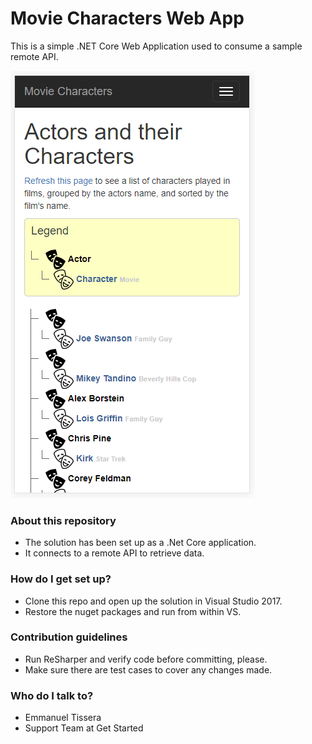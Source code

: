 # Movie Characters Web App #

This is a simple .NET Core Web Application used to consume a sample remote API.

![Screengrab](https://github.com/getstarted/movie-characters/blob/master/Resources/web-app-screen-grab.PNG)

### About this repository ###

* The solution has been set up as a .Net Core application.
* It connects to a remote API to retrieve data.

### How do I get set up? ###

* Clone this repo and open up the solution in Visual Studio 2017.
* Restore the nuget packages and run from within VS.

### Contribution guidelines ###

* Run ReSharper and verify code before committing, please.
* Make sure there are test cases to cover any changes made.

### Who do I talk to? ###
* Emmanuel Tissera
* Support Team at Get Started
